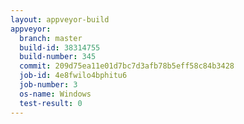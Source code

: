```yaml
---
layout: appveyor-build
appveyor:
  branch: master
  build-id: 38314755
  build-number: 345
  commit: 209d75ea11e01d7bc7d3afb78b5eff58c84b3428
  job-id: 4e8fwilo4bphitu6
  job-number: 3
  os-name: Windows
  test-result: 0
---
```

